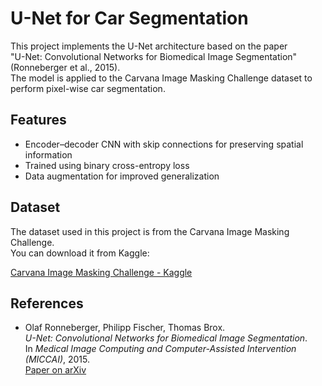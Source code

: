# U-Net for Car Segmentation

This project implements the U-Net architecture based on the paper  
"U-Net: Convolutional Networks for Biomedical Image Segmentation" (Ronneberger et al., 2015).  
The model is applied to the Carvana Image Masking Challenge dataset to perform pixel-wise car segmentation.

## Features

- Encoder–decoder CNN with skip connections for preserving spatial information
- Trained using binary cross-entropy loss
- Data augmentation for improved generalization

## Dataset

The dataset used in this project is from the Carvana Image Masking Challenge.  
You can download it from Kaggle:

[Carvana Image Masking Challenge - Kaggle](https://www.kaggle.com/competitions/carvana-image-masking-challenge/data)

## References

- Olaf Ronneberger, Philipp Fischer, Thomas Brox.  
  *U-Net: Convolutional Networks for Biomedical Image Segmentation*.  
  In *Medical Image Computing and Computer-Assisted Intervention (MICCAI)*, 2015.  
  [Paper on arXiv](https://arxiv.org/abs/1505.04597)
